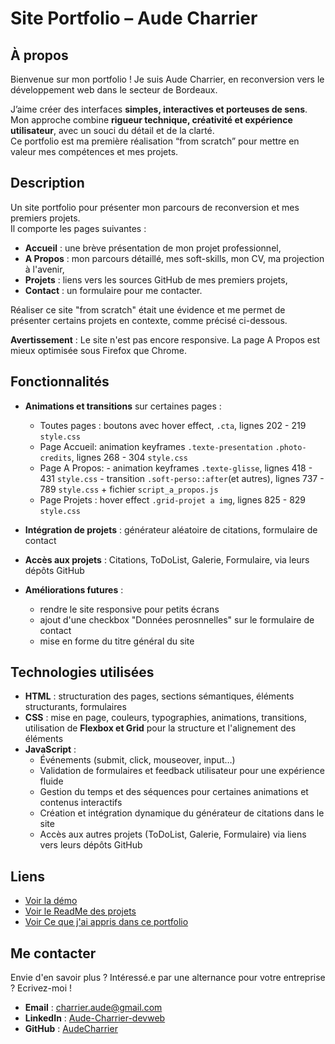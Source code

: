 # Site Portfolio – Aude Charrier

## À propos
Bienvenue sur mon portfolio !
Je suis Aude Charrier, en reconversion vers le développement web dans le secteur de Bordeaux.  

J’aime créer des interfaces **simples, interactives et porteuses de sens**.  
Mon approche combine **rigueur technique, créativité et expérience utilisateur**, avec un souci du détail et de la clarté.  
Ce portfolio est ma première réalisation “from scratch” pour mettre en valeur mes compétences et mes projets.

## Description
Un site portfolio pour présenter mon parcours de reconversion et mes premiers projets.  
Il comporte les pages suivantes :
- **Accueil** : une brève présentation de mon projet professionnel,
- **A Propos** : mon parcours détaillé, mes soft-skills, mon CV, ma projection à l'avenir,
- **Projets**  : liens vers les sources GitHub de mes premiers projets,  
- **Contact** : un formulaire pour me contacter.  

Réaliser ce site "from scratch" était une évidence et me permet de présenter certains projets en contexte, comme précisé ci-dessous.

**Avertissement** : Le site n'est pas encore responsive. La page A Propos est mieux optimisée sous Firefox que Chrome.

## Fonctionnalités
- **Animations et transitions** sur certaines pages :
    - Toutes pages : boutons avec hover effect, `.cta`, lignes 202 - 219 `style.css`
    - Page Accueil:  animation keyframes `.texte-presentation` `.photo-credits`, lignes 268 - 304 `style.css`
    - Page A Propos: - animation keyframes `.texte-glisse`, lignes 418 - 431 `style.css`
                    - transition `.soft-perso::after`(et autres), lignes 737 - 789 `style.css` + fichier `script_a_propos.js`
    - Page Projets : hover effect `.grid-projet a img`, lignes 825 - 829 `style.css`

- **Intégration de projets** : générateur aléatoire de citations, formulaire de contact
- **Accès aux projets** : Citations, ToDoList, Galerie, Formulaire, via leurs dépôts GitHub

- **Améliorations futures** :
   - rendre le site responsive pour petits écrans
   - ajout d'une checkbox "Données perosnnelles" sur le formulaire de contact
   - mise en forme du titre général du site

## Technologies utilisées
- **HTML** : structuration des pages, sections sémantiques, éléments structurants, formulaires
- **CSS** : mise en page, couleurs, typographies, animations, transitions, utilisation de **Flexbox et Grid** pour la structure et l'alignement des éléments  
- **JavaScript** :  
    - Événements (submit, click, mouseover, input…)  
    - Validation de formulaires et feedback utilisateur pour une expérience fluide  
    - Gestion du temps et des séquences pour certaines animations et contenus interactifs  
    - Création et intégration dynamique du générateur de citations dans le site  
    - Accès aux autres projets (ToDoList, Galerie, Formulaire) via liens vers leurs dépôts GitHub

## Liens
- [Voir la démo](https://audecharrier.github.io/Portfolio/) 
- [Voir le ReadMe des projets](./projets/Portfolio_ReadMe.md) 
- [Voir Ce que j'ai appris dans ce portfolio](./pdf/Les_commandements_du_codeur.pdf)

## Me contacter
Envie d'en savoir plus ? Intéressé.e par une alternance pour votre entreprise ? Ecrivez-moi !
- **Email** : [charrier.aude@gmail.com](mailto:charrier.aude@gmail.com)  
- **LinkedIn** : [Aude-Charrier-devweb](https://www.linkedin.com/in/aude-charrier-devweb/)  
- **GitHub** : [AudeCharrier](https://github.com/AudeCharrier/)







